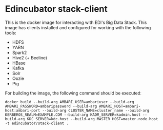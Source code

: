 # Edincubator stack-client

This is the docker image for interacting with EDI's Big Data Stack. This image
has clients installed and configured for working with the following tools:

* HDFS
* YARN
* Spark2
* Hive2 (+ Beeline)
* HBase
* Kafka
* Solr
* Oozie
* Pig

For building the image, the following command should be executed:
```
docker build --build-arg AMBARI_USER=ambariuser --build-arg AMBARI_PASSWORD=ambaripassword --build-arg AMBARI_HOST=ambari-host:ambari-port --build-arg CLUSTER_NAME=cluster_name --build-arg KERBEROS_REALM=EXAMPLE.COM --build-arg KADM_SERVER=kadmin.host --build-arg KDC_SERVER=kdc.host --build-arg MASTER_HOST=master.node.host -t edincubator/stack-client .
```
